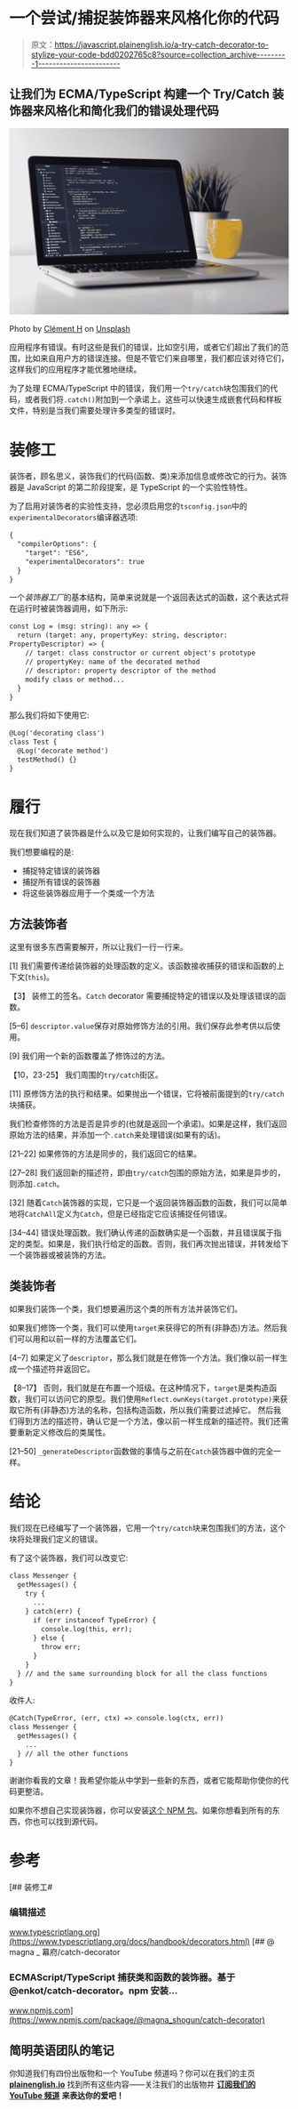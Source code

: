 # 一个尝试/捕捉装饰器来风格化你的代码

> 原文：<https://javascript.plainenglish.io/a-try-catch-decorator-to-stylize-your-code-bdd0202765c8?source=collection_archive---------1----------------------->

## 让我们为 ECMA/TypeScript 构建一个 Try/Catch 装饰器来风格化和简化我们的错误处理代码

![](img/1cf517a575c81282c0418a6e7bea4f7c.png)

Photo by [Clément H](https://unsplash.com/@clemhlrdt?utm_source=medium&utm_medium=referral) on [Unsplash](https://unsplash.com?utm_source=medium&utm_medium=referral)

应用程序有错误。有时这些是我们的错误，比如空引用，或者它们超出了我们的范围，比如来自用户方的错误连接。但是不管它们来自哪里，我们都应该对待它们，这样我们的应用程序才能优雅地继续。

为了处理 ECMA/TypeScript 中的错误，我们用一个`try/catch`块包围我们的代码，或者我们将`.catch()`附加到一个承诺上。这些可以快速生成嵌套代码和样板文件，特别是当我们需要处理许多类型的错误时。

# 装修工

装饰者，顾名思义，装饰我们的代码(函数、类)来添加信息或修改它的行为。装饰器是 JavaScript 的第二阶段提案，是 TypeScript 的一个实验性特性。

为了启用对装饰者的实验性支持，您必须启用您的`tsconfig.json`中的`experimentalDecorators`编译器选项:

```
{
  "compilerOptions": {
    "target": "ES6",
    "experimentalDecorators": true
  }
}
```

一个*装饰器工厂*的基本结构，简单来说就是一个返回表达式的函数，这个表达式将在运行时被装饰器调用，如下所示:

```
const Log = (msg: string): any => {
  return (target: any, propertyKey: string, descriptor: PropertyDescriptor) => {
    // target: class constructor or current object's prototype
    // propertyKey: name of the decorated method
    // descriptor: property descriptor of the method
    modify class or method...
  }
}
```

那么我们将如下使用它:

```
@Log('decorating class')
class Test {
  @Log('decorate method')
  testMethod() {}
}
```

# 履行

现在我们知道了装饰器是什么以及它是如何实现的，让我们编写自己的装饰器。

我们想要编程的是:

*   捕捉特定错误的装饰器
*   捕捉所有错误的装饰器
*   将这些装饰器应用于一个类或一个方法

## 方法装饰者

这里有很多东西需要解开，所以让我们一行一行来。

[1]
我们需要传递给装饰器的处理函数的定义。该函数接收捕获的错误和函数的上下文(`this`)。

【3】
装修工的签名。`Catch` decorator 需要捕捉特定的错误以及处理该错误的函数。

[5–6]
`descriptor.value`保存对原始修饰方法的引用。我们保存此参考供以后使用。

[9]
我们用一个新的函数覆盖了修饰过的方法。

【10，23-25】
我们周围的`try/catch`街区。

[11]
原修饰方法的执行和结果。如果抛出一个错误，它将被前面提到的`try/catch`块捕获。

我们检查修饰的方法是否是异步的(也就是返回一个承诺)。如果是这样，我们返回原始方法的结果，并添加一个`.catch`来处理错误(如果有的话)。

[21–22]
如果修饰的方法是同步的，我们返回它的结果。

[27–28]
我们返回新的描述符，即由`try/catch`包围的原始方法，如果是异步的，则添加`.catch`。

[32]
随着`Catch`装饰器的实现，它只是一个返回装饰器函数的函数，我们可以简单地将`CatchAll`定义为`Catch`，但是已经指定它应该捕捉任何错误。

[34–44]
错误处理函数。我们确认传递的函数确实是一个函数，并且错误属于指定的类型。如果是，我们执行给定的函数。否则，我们再次抛出错误，并转发给下一个装饰器或被装饰的方法。

## 类装饰者

如果我们装饰一个类，我们想要遍历这个类的所有方法并装饰它们。

如果我们修饰一个类，我们可以使用`target`来获得它的所有(非静态)方法。然后我们可以用和以前一样的方法覆盖它们。

[4–7]
如果定义了`descriptor`，那么我们就是在修饰一个方法。我们像以前一样生成一个描述符并返回它。

【8–17】
否则，我们就是在布置一个班级。在这种情况下，`target`是类构造函数，我们可以访问它的原型。我们使用`Reflect.ownKeys(target.prototype)`来获取它所有(非静态)方法的名称，包括构造函数，所以我们需要过滤掉它。
然后我们得到方法的描述符，确认它是一个方法，像以前一样生成新的描述符。我们还需要重新定义修改后的类属性。

[21–50]
`_generateDescriptor`函数做的事情与之前在`Catch`装饰器中做的完全一样。

# 结论

我们现在已经编写了一个装饰器，它用一个`try/catch`块来包围我们的方法，这个块将处理我们定义的错误。

有了这个装饰器，我们可以改变它:

```
class Messenger {
  getMessages() {
    try {
      ...
    } catch(err) {
      if (err instanceof TypeError) {
        console.log(this, err);
      } else {
        throw err;
      }
    }
  } // and the same surrounding block for all the class functions
}
```

收件人:

```
@Catch(TypeError, (err, ctx) => console.log(ctx, err))
class Messenger {
  getMessages() {
    ...
  } // all the other functions
}
```

谢谢你看我的文章！我希望你能从中学到一些新的东西，或者它能帮助你使你的代码更整洁。

如果你不想自己实现装饰器，你可以安装[这个 NPM 包](https://www.npmjs.com/package/@magna_shogun/catch-decorator)。如果你想看到所有的东西，你也可以找到源代码。

# 参考

 [## 装修工#

### 编辑描述

www.typescriptlang.org](https://www.typescriptlang.org/docs/handbook/decorators.html) [](https://www.npmjs.com/package/@magna_shogun/catch-decorator) [## @ magna _ 幕府/catch-decorator

### ECMAScript/TypeScript 捕获类和函数的装饰器。基于@enkot/catch-decorator。npm 安装…

www.npmjs.com](https://www.npmjs.com/package/@magna_shogun/catch-decorator) 

## **简明英语团队的笔记**

你知道我们有四份出版物和一个 YouTube 频道吗？你可以在我们的主页 [**plainenglish.io**](https://plainenglish.io/) 找到所有这些内容——关注我们的出版物并 [**订阅我们的 YouTube 频道**](https://www.youtube.com/channel/UCtipWUghju290NWcn8jhyAw) **来表达你的爱吧！**